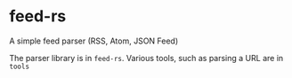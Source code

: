 # feed-rs
A simple feed parser (RSS, Atom, JSON Feed)

The parser library is in `feed-rs`.
Various tools, such as parsing a URL are in `tools`
